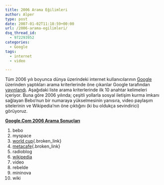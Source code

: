 ```yaml
---
title: 2006 Arama Eğilimleri
author: Alper
type: post
date: 2007-01-02T11:18:59+00:00
url: /2006-arama-egilimleri/
dsq_thread_id:
  - 972293952
categories:
  - Google
tags:
  - internet
  - video

---
```

Tüm 2006 yılı boyunca dünya üzerindeki internet kullanıcılarının [Google][1] üzerinden yaptıkları arama kriterlerinde öne çıkanlar Google tarafından [yayınlandı][2]. Aşağıdaki liste arama kriterlerinde ilk 10 anahtar kelimeleri içeriyor. Buna göre 2006 yılında; çeşitli yollarla sosyal iletişim kurma imkanı sağlayan Bebo&#8217;nun bir numaraya yükselmesinin yanısıra, video paylaşım sitelerinin ve Wikipedia&#8217;nın öne çıktığını (ki bu oldukça sevindirici) görüyoruz.

[**Google.Com 2006 Arama Sonuçları**][2] 

  1. bebo
  2. myspace
  3. [world cup][3]{.broken_link}
  4. [metacafe][4]{.broken_link}
  5. radioblog
  6. [wikipedia][5]
  7. video
  8. rebelde
  9. mininova
 10. wiki

 [1]: https://www.google.com
 [2]: https://www.google.com/intl/en/press/zeitgeist2006.html
 [3]: https://fifaworldcup.yahoo.com/
 [4]: https://www.metacafe.com/
 [5]: https://en.wikipedia.org/